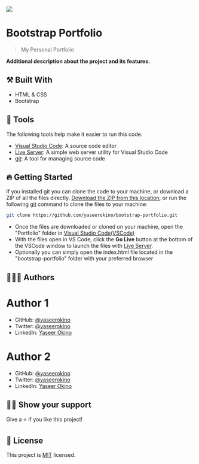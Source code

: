 ![](https://img.shields.io/badge/Microverse-blueviolet)

# Bootstrap Portfolio

> My Personal Portfolio

**Additional description about the project and its features.**

## ⚒️ Built With

- HTML & CSS
- Bootstrap
<!--
[Live Demo](https://yaseerokino.github.io/personal-portfolio/) -->

## 🧰 Tools

The following tools help make it easier to run this code.

- [Visual Studio Code](https://code.visualstudio.com/): A source code editor
- [Live Server](https://marketplace.visualstudio.com/items?itemName=ritwickdey.LiveServer): A simple web server utility for Visual Studio Code
- [git](https://git-scm.com/downloads): A tool for managing source code

## 🔥 Getting Started

If you installed git you can clone the code to your machine, or download a ZIP of all the files directly.
[Download the ZIP from this location](https://github.com/yaseerokino/bootstrap-portfolio/archive/refs/heads/main.zip), or run the following [git](https://git-scm.com/downloads) command to clone the files to your machine:

```bash
git clone https://github.com/yaseerokino/bootstrap-portfolio.git
```

- Once the files are downloaded or cloned on your machine, open the "Portfolio" folder in [Visual Studio Code(VSCode)](https://code.visualstudio.com/)
- With the files open in VS Code, click the **Go Live** button at the bottom of the VSCode window to launch the files with [Live Server](https://marketplace.visualstudio.com/items?itemName=ritwickdey.LiveServer).
- Optionally you can simply open the index.html file located in the "bootstrap-portfolio" folder with your preferred browser

## 🙎🏾‍♂️ Authors

# Author 1

- GitHub: [@yaseerokino](https://github.com/yaseerokino)
- Twitter: [@yaseerokino](https://twitter.com/yaseerokino)
- LinkedIn: [Yaseer Okino](https://linkedin.com/in/yaseerokino)

# Author 2

- GitHub: [@yaseerokino](https://github.com/DannieMo)
- Twitter: [@yaseerokino](https://twitter.com/)
- LinkedIn: [Yaseer Okino](https://linkedin.com/)

## 👊🏾 Show your support

Give a ⭐️ if you like this project!

## 📝 License

This project is [MIT](./LICENSE) licensed.
